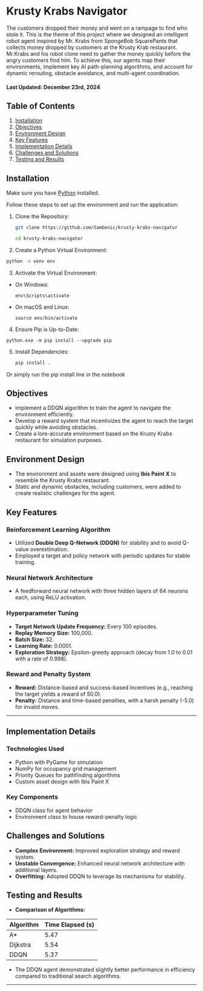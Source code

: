 # Krusty Krabs Navigator

The customers dropped their money and went on a rampage to find who stole it. This is the theme of this project where we designed an intelligent robot agent inspired by Mr. Krabs from SpongeBob SquarePants that collects money dropped by customers at the Krusty Krab restaurant. Mr.Krabs and his robot clone need to gather the money quickly before the angry customers find him. To achieve this, our agents map their environments, implement key AI path-planning algorithms, and account for dynamic rerouting, obstacle avoidance, and multi-agent coordination. 

#### Last Updated: December 23rd, 2024
## Table of Contents

1. [Installation](#installation)
2. [Objectives](#objectives)
3. [Environment Design](#environment-design)
4. [Key Features](#key-features)
5. [Implementation Details](#implementation-details)
6. [Challenges and Solutions](#challenges-and-solutions)
7. [Testing and Results](#testing-and-results)

<a name="installation"></a>
## Installation

Make sure you have [Python](https://www.python.org/downloads/) installed.

Follow these steps to set up the environment and run the application:

1. Clone the Repository:
   ```bash
   git clone https://github.com/Sambonic/krusty-krabs-navigator
   ```
   ```bash
   cd krusty-krabs-navigator
   ```

2. Create a Python Virtual Environment:
```bash
python -m venv env
```

3. Activate the Virtual Environment:
- On Windows:
  ```
  env\Scripts\activate
  ```

- On macOS and Linux:
  ```
  source env/bin/activate
  ```
4. Ensure Pip is Up-to-Date:
  ```
  python.exe -m pip install --upgrade pip
  ```
5. Install Dependencies:

   ```bash
   pip install .
   ```
Or simply run the pip install line in the notebook

<a name="objectives"></a>
## Objectives

- Implement a DDQN algorithm to train the agent to navigate the environment efficiently.
- Develop a reward system that incentivizes the agent to reach the target quickly while avoiding obstacles.
- Create a lore-accurate environment based on the Krusty Krabs restaurant for simulation purposes.

<a name="environment-design"></a>
## Environment Design

- The environment and assets were designed using **Ibis Paint X** to resemble the Krusty Krabs restaurant.
- Static and dynamic obstacles, including customers, were added to create realistic challenges for the agent.


<a name="key-features"></a>
## Key Features

### Reinforcement Learning Algorithm
- Utilized **Double Deep Q-Network (DDQN)** for stability and to avoid Q-value overestimation.
- Employed a target and policy network with periodic updates for stable training.

### Neural Network Architecture
- A feedforward neural network with three hidden layers of 64 neurons each, using ReLU activation.

### Hyperparameter Tuning
- **Target Network Update Frequency:** Every 100 episodes.
- **Replay Memory Size:** 100,000.
- **Batch Size:** 32.
- **Learning Rate:** 0.0001.
- **Exploration Strategy:** Epsilon-greedy approach (decay from 1.0 to 0.01 with a rate of 0.998).

### Reward and Penalty System
- **Reward:** Distance-based and success-based incentives (e.g., reaching the target yields a reward of 50.0).
- **Penalty:** Distance and time-based penalties, with a harsh penalty (-5.0) for invalid moves.

---

<a name="implementation-details"></a>
## Implementation Details

### Technologies Used
- Python with PyGame for simulation
- NumPy for occupancy grid management
- Priority Queues for pathfinding algorithms
- Custom asset design with Ibis Paint X

### Key Components
- DDQN class for agent behavior
- Environment class to house reward-penalty logic

<a name="challenges-and-solutions"></a>
## Challenges and Solutions

- **Complex Environment:** Improved exploration strategy and reward system.
- **Unstable Convergence:** Enhanced neural network architecture with additional layers.
- **Overfitting:** Adopted DDQN to leverage its mechanisms for stability.

<a name="testing-and-results"></a>
## Testing and Results

- **Comparison of Algorithms:**

| Algorithm | Time Elapsed (s) |
|-----------|-------------------|
| A*        | 5.47             |
| Dijkstra  | 5.54             |
| DDQN      | 5.37             |

- The DDQN agent demonstrated slightly better performance in efficiency compared to traditional search algorithms.

---
